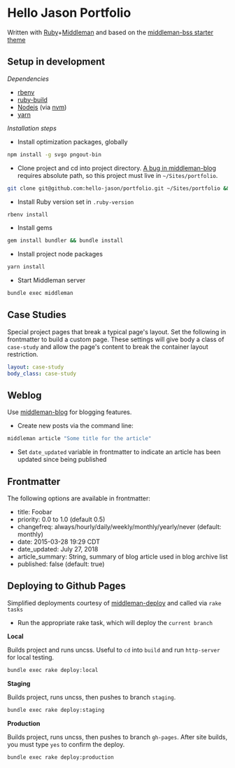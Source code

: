 # Hello Jason Portfolio

Written with [Ruby](https://www.ruby-lang.org/en/)+[Middleman](http://middlemanapp.com) and based on the [middleman-bss starter theme](https://github.com/hello-jason/middleman-bss)

## Setup in development

*Dependencies*

* [rbenv](https://github.com/rbenv/rbenv)
* [ruby-build](https://github.com/rbenv/ruby-build#installing-as-an-rbenv-plugin-recommended)
* [Nodejs](http://nodejs.org/) (via [nvm](https://github.com/creationix/nvm))
* [yarn](https://yarnpkg.com/en/docs/install)

*Installation steps*

* Install optimization packages, globally

```bash
npm install -g svgo pngout-bin
```

* Clone project and cd into project directory. [A bug in middleman-blog](https://github.com/middleman/middleman/issues/1923) requires absolute path, so this project must live in `~/Sites/portfolio`.

```bash
git clone git@github.com:hello-jason/portfolio.git ~/Sites/portfolio && cd ~/Sites/portfolio
```

* Install Ruby version set in `.ruby-version`

```bash
rbenv install
```

* Install gems

```ruby
gem install bundler && bundle install
```

* Install project node packages

```bash
yarn install
```

* Start Middleman server

```bash
bundle exec middleman
```

## Case Studies

Special project pages that break a typical page's layout. Set the following in frontmatter to build a custom page. These settings will give body a class of `case-study` and allow the page's content to break the container layout restriction.

```yaml
layout: case-study
body_class: case-study
```

## Weblog

Use [middleman-blog](https://middlemanapp.com/basics/blogging/) for blogging features.

* Create new posts via the command line:

```bash
middleman article "Some title for the article"
```

* Set `date_updated` variable in frontmatter to indicate an article has been updated since being published

## Frontmatter

The following options are available in frontmatter:

* title: Foobar
* priority: 0.0 to 1.0 (default 0.5)
* changefreq: always/hourly/daily/weekly/monthly/yearly/never (default: monthly)
* date: 2015-03-28 19:29 CDT
* date_updated: July 27, 2018
* article_summary: String, summary of blog article used in blog archive list
* published: false (default: true)

## Deploying to Github Pages

Simplified deployments courtesy of [middleman-deploy](https://github.com/middleman-contrib/middleman-deploy) and called via `rake tasks`

* Run the appropriate rake task, which will deploy the `current branch`

**Local**

Builds project and runs uncss. Useful to `cd` into `build` and run `http-server` for local testing.

```bash
bundle exec rake deploy:local
```

**Staging**

Builds project, runs uncss, then pushes to branch `staging`.

```bash
bundle exec rake deploy:staging
```

**Production**

Builds project, runs uncss, then pushes to branch `gh-pages`. After site builds, you must type `yes` to confirm the deploy.

```bash
bundle exec rake deploy:production
```
